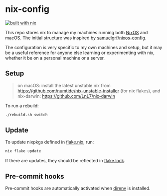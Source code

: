 # nix-config

[![built with nix](https://builtwithnix.org/badge.svg)](https://builtwithnix.org)

This repo stores nix to manage my machines running both [NixOS](https://nixos.org/) and macOS. The initial structure was inspired by [samuelgrf/nixos-config](https://gitlab.com/samuelgrf/nixos-config/-/tree/master/).

The configuration is very specific to my own machines and setup, but it may be a useful reference for anyone else learning or experimenting with nix, whether it be on a personal machine or a server.

## Setup

> on macOS: install the latest unstable nix from https://github.com/numtide/nix-unstable-installer (for nix flakes),
> and nix-darwin: https://github.com/LnL7/nix-darwin

To run a rebuild:

```sh
./rebuild.sh switch
```


## Update

To update nixpkgs defined in [flake.nix](./flake.nix), run:

```sh
nix flake update
```

If there are updates, they should be reflected in [flake.lock](./flake.lock).

## Pre-commit hooks

Pre-commit hooks are automatically activated when [direnv](https://github.com/direnv/direnv) is installed.
